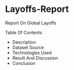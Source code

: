 # Layoffs-Report
Report On Global Layoffs 

Table Of Contents

* Description  
* Dataset Source  
* Technologies Used  
* Result And Discussion  
* Conclusion  
